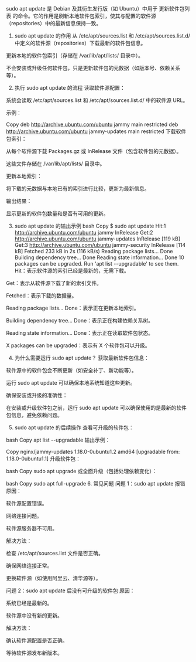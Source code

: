 sudo apt update 是 Debian 及其衍生发行版（如 Ubuntu）中用于 更新软件包列表 的命令。它的作用是刷新本地软件包索引，使其与配置的软件源（repositories）中的最新信息保持一致。

1. sudo apt update 的作用
   从 /etc/apt/sources.list 和 /etc/apt/sources.list.d/ 中定义的软件源（repositories）下载最新的软件包信息。

更新本地的软件包索引（存储在 /var/lib/apt/lists/ 目录中）。

不会安装或升级任何软件包，只是更新软件包的元数据（如版本号、依赖关系等）。

2. 执行 sudo apt update 的流程
   读取软件源配置：

系统会读取 /etc/apt/sources.list 和 /etc/apt/sources.list.d/ 中的软件源 URL。

示例：

Copy
deb http://archive.ubuntu.com/ubuntu jammy main restricted
deb http://archive.ubuntu.com/ubuntu jammy-updates main restricted
下载软件包索引：

从每个软件源下载 Packages.gz 或 InRelease 文件（包含软件包的元数据）。

这些文件存储在 /var/lib/apt/lists/ 目录中。

更新本地索引：

将下载的元数据与本地已有的索引进行比较，更新为最新信息。

输出结果：

显示更新的软件包数量和是否有可用的更新。

3. sudo apt update 的输出示例
   bash
   Copy
   $ sudo apt update
   Hit:1 http://archive.ubuntu.com/ubuntu jammy InRelease
   Get:2 http://archive.ubuntu.com/ubuntu jammy-updates InRelease [119 kB]
   Get:3 http://archive.ubuntu.com/ubuntu jammy-security InRelease [114 kB]
   Fetched 233 kB in 2s (116 kB/s)
   Reading package lists... Done
   Building dependency tree... Done
   Reading state information... Done
   10 packages can be upgraded. Run 'apt list --upgradable' to see them.
   Hit：表示软件源的索引已经是最新的，无需下载。

Get：表示从软件源下载了新的索引文件。

Fetched：表示下载的数据量。

Reading package lists... Done：表示正在更新本地索引。

Building dependency tree... Done：表示正在构建依赖关系树。

Reading state information... Done：表示正在读取软件包状态。

X packages can be upgraded：表示有 X 个软件包可以升级。

4. 为什么需要运行 sudo apt update？
   获取最新软件包信息：

软件源中的软件包会不断更新（如安全补丁、新功能等）。

运行 sudo apt update 可以确保本地系统知道这些更新。

确保安装或升级的准确性：

在安装或升级软件包之前，运行 sudo apt update 可以确保使用的是最新的软件包信息，避免依赖问题。

5. sudo apt update 的后续操作
   查看可升级的软件包：

bash
Copy
apt list --upgradable
输出示例：

Copy
nginx/jammy-updates 1.18.0-0ubuntu1.2 amd64 [upgradable from: 1.18.0-0ubuntu1.1]
升级软件包：

bash
Copy
sudo apt upgrade
或全面升级（包括处理依赖变化）：

bash
Copy
sudo apt full-upgrade
6. 常见问题
   问题 1：sudo apt update 报错
   原因：

软件源配置错误。

网络连接问题。

软件源服务器不可用。

解决方法：

检查 /etc/apt/sources.list 文件是否正确。

确保网络连接正常。

更换软件源（如使用阿里云、清华源等）。

问题 2：sudo apt update 后没有可升级的软件包
原因：

系统已经是最新的。

软件源中没有新的更新。

解决方法：

确认软件源配置是否正确。

等待软件源发布新版本。